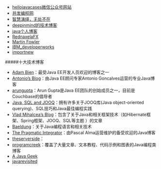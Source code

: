 * [hellojavacases微信公众号网站](http://hellojava.info/)
* [并发编程网](http://ifeve.com/)
* [智慧演绎，无处不在](http://blog.csdn.net/zhangerqing)
* [deepinmind的技术博客](http://it.deepinmind.com/index.html)
* [java个人博客](http://www.hehongbo.com/)
* [RednaxelaFX](http://rednaxelafx.iteye.com/category/22617)
* [Martin Fowler](https://martinfowler.com/)
* [IBM_developerworks](https://www.ibm.com/developerworks/learn/java/index.html)
* [importnew](http://www.importnew.com/)


#####十大技术博客

* [Adam Bien](http://www.adam-bien.com/roller/abien/)：最受Java EE开发人员欢迎的博客之一
* [Antonio’s Blog](https://antoniogoncalves.org/)：由Java EE顾问专家Antonio Goncalves运营的专业Java博客
* [arungupta](http://blog.arungupta.me/)：Arun Gupta是Java EE团队的创始成员之一，目前是Couchbase的倡导者
* [Java, SQL and JOOQ](https://blog.jooq.org/)：拥有许多关于JOOQ库(Java object-oriented querying)、SQL技巧和Java最佳编程实践
* [Vlad Mihalcea’s Blog](https://vladmihalcea.com/)：包含了关于Java和相关框架技术（如Hibernate框架、Spring框架、JOOQ、SQL等主题 ）的文章
* [Baeldung](http://www.baeldung.com/)：关于Java编程语言和相关技术
* [The Pragmatic Integrator](https://pragmaticintegrator.wordpress.com/)：由Pascal Alma运营维护的备受欢迎的Java博客
* [theserverside](http://www.theserverside.com/)：
* [programcreek](http://www.programcreek.com/)：覆盖了大量文章、文本教程、代码示例和图表的Java编程类博客
* [A Java Geek](https://blog.frankel.ch/)
* [javarevisited](http://javarevisited.blogspot.in/)
